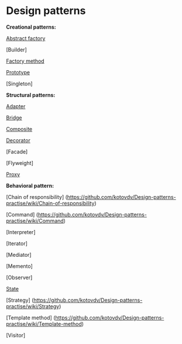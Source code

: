 # Design patterns

<b>Creational patterns:</b>

[Abstract factory](https://github.com/kotovdv/Design-patterns-practise/wiki/Abstract-factory)

[Builder]

[Factory method](https://github.com/kotovdv/Design-patterns-practise/wiki/Factory-method)

[Prototype](https://github.com/kotovdv/Design-patterns-practise/wiki/Prototype)

[Singleton]


<b>Structural patterns:</b>

[Adapter](https://github.com/kotovdv/Design-patterns-practise/wiki/Adapter)

[Bridge](https://github.com/kotovdv/Design-patterns-practise/wiki/Bridge)

[Composite](https://github.com/kotovdv/Design-patterns-practise/wiki/Composite)

[Decorator](https://github.com/kotovdv/Design-patterns-practise/wiki/Decorator)

[Facade]

[Flyweight]

[Proxy](https://github.com/kotovdv/Design-patterns-practise/wiki/Proxy)

<b>Behavioral pattern:</b>

[Chain of responsibility] (https://github.com/kotovdv/Design-patterns-practise/wiki/Chain-of-responsibility)

[Command] (https://github.com/kotovdv/Design-patterns-practise/wiki/Command)

[Interpreter]

[Iterator]

[Mediator]

[Memento]

[Observer]

[State](https://github.com/kotovdv/Design-patterns-practise/wiki/State)

[Strategy] (https://github.com/kotovdv/Design-patterns-practise/wiki/Strategy)

[Template method] (https://github.com/kotovdv/Design-patterns-practise/wiki/Template-method)

[Visitor]

